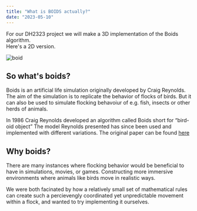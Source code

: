 ```yaml
---
title: "What is BOIDS actually?"
date: "2023-05-10"
---
```


For our DH2323 project we will make a 3D implementation of the Boids algorithm.  
Here's a 2D version.

![boid](/images/boidsgif.gif)

## So what's boids?

Boids is an artificial life simulation originally developed by Craig Reynolds. The aim of the simulation is to replicate the behavior of flocks of birds. But it can also be used to simulate flocking behavoiur of e.g. fish, insects or other herds of animals.

In 1986 Craig Reynolds developed an algorithm called Boids short for “bird-oid object” The model Reynolds presented has since been used and implemented with different variations. The original paper can be found [here](https://dl.acm.org/doi/10.1145/37401.37406)

## Why boids?

There are many instances where flocking behavior would be beneficial to have in simulations, movies, or games. Constructing more immersive environments where animals like birds move in realistic ways.

We were both facinated by how a relatively small set of mathematical rules can create such a percievengly coordinated yet unpredictable movement within a flock, and wanted to try implementing it ourselves.
